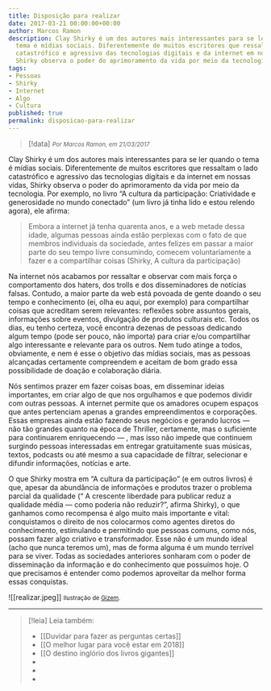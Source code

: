 ```yaml
---
title: Disposição para realizar
date: 2017-03-21 00:00:00+00:00
author: Marcos Ramon
description: Clay Shirky é um dos autores mais interessantes para se ler quando o
  tema é mídias sociais. Diferentemente de muitos escritores que ressaltam o lado
  catastrófico e agressivo das tecnologias digitais e da internet em nossas vidas,
  Shirky observa o poder do aprimoramento da vida por meio da tecnologia.
tags:
- Pessoas
- Shirky
- Internet
- Algo
- Cultura
published: true
permalink: disposicao-para-realizar
---
```

> [!data] <small><i>Por Marcos Ramon, em 21/03/2017</i></small>

Clay Shirky é um dos autores mais interessantes para se ler quando o tema é mídias sociais. Diferentemente de muitos escritores que ressaltam o lado catastrófico e agressivo das tecnologias digitais e da internet em nossas vidas, Shirky observa o poder do aprimoramento da vida por meio da tecnologia. Por exemplo, no livro “A cultura da participação: Criatividade e generosidade no mundo conectado” (um livro já tinha lido e estou relendo agora), ele afirma:

> Embora a internet já tenha quarenta anos, e a web metade dessa idade, algumas pessoas ainda estão perplexas com o fato de que membros individuais da sociedade, antes felizes em passar a maior parte do seu tempo livre consumindo, comecem voluntariamente a fazer e a compartilhar coisas (Shirky, A cultura da participação)

Na internet nós acabamos por ressaltar e observar com mais força o comportamento dos haters, dos trolls e dos disseminadores de notícias falsas. Contudo, a maior parte da web está povoada de gente doando o seu tempo e conhecimento (ei, olha eu aqui, por exemplo) para compartilhar coisas que acreditam serem relevantes: reflexões sobre assuntos gerais, informações sobre eventos, divulgação de produtos culturais etc. Todos os dias, eu tenho certeza, você encontra dezenas de pessoas dedicando algum tempo (pode ser pouco, não importa) para criar e/ou compartilhar algo interessante e relevante para os outros. Nem tudo atinge a todos, obviamente, e nem é esse o objetivo das mídias sociais, mas as pessoas alcançadas certamente compreendem e aceitam de bom grado essa possibilidade de doação e colaboração diária.

Nós sentimos prazer em fazer coisas boas, em disseminar ideias importantes, em criar algo de que nos orgulhamos e que podemos dividir com outras pessoas. A internet permite que os amadores ocupem espaços que antes pertenciam apenas a grandes empreendimentos e corporações. Essas empresas ainda estão fazendo seus negócios e gerando lucros — não tão grandes quanto na época de Thriller, certamente, mas o suficiente para continuarem enriquecendo — , mas isso não impede que continuem surgindo pessoas interessadas em entregar gratuitamente suas músicas, textos, podcasts ou até mesmo a sua capacidade de filtrar, selecionar e difundir informações, notícias e arte.

O que Shirky mostra em “A cultura da participação” (e em outros livros) é que, apesar da abundância de informações e produtos trazer o problema parcial da qualidade (“ A crescente liberdade para publicar reduz a qualidade média — como poderia não reduzir?”, afirma Shirky), o que ganhamos como recompensa é algo muito mais importante e vital: conquistamos o direito de nos colocarmos como agentes diretos do conhecimento, estimulando e permitindo que pessoas comuns, como nós, possam fazer algo criativo e transformador. Esse não é um mundo ideal (acho que nunca teremos um), mas de forma alguma é um mundo terrível para se viver. Todas as sociedades anteriores sonharam com o poder de disseminação da informação e do conhecimento que possuímos hoje. O que precisamos é entender como podemos aproveitar da melhor forma essas conquistas.


    
![[realizar.jpeg]]
<small>Ilustração de <a href="http://littleteashi.tumblr.com/">Gizem</a>. </small>



---
> [!leia] Leia também:
> - [[Duvidar para fazer as perguntas certas]]
> - [[O melhor lugar para você estar em 2018]]
> - [[O destino inglório dos livros gigantes]]
> -
> -
> -